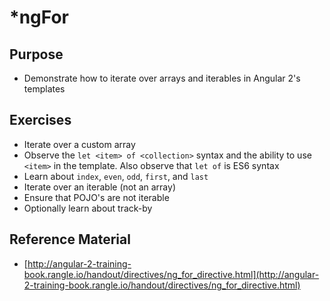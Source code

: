 # \*ngFor

## Purpose

- Demonstrate how to iterate over arrays and iterables in Angular 2's templates

## Exercises

- Iterate over a custom array
- Observe the `let <item> of <collection>` syntax and the ability to use `<item>` in the template.  Also observe that `let of` is ES6 syntax
- Learn about `index`, `even`, `odd`, `first`, and `last`
- Iterate over an iterable (not an array)
- Ensure that POJO's are not iterable
- Optionally learn about track-by

## Reference Material

- [http://angular-2-training-book.rangle.io/handout/directives/ng_for_directive.html](http://angular-2-training-book.rangle.io/handout/directives/ng_for_directive.html)
